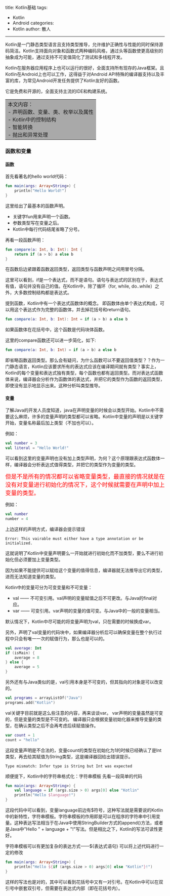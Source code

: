 title: Kotlin基础
tags:
  - Kotlin
  - Android
categories:
  - Kotlin
author: 散人
---

Kotlin是一门静态类型语言且支持类型推导，允许维护正确性与性能的同时保持源码简洁。Kotlin支持面向对象和函数式两种编码风格，通过头等函数使更高级别的抽象成为可能，通过支持不可变值简化了测试和多线程开发。

<!-- more -->

Kotlin在服务器应用程序上也可以运行的很好，全面支持所有现存的Java框架。且Kotlin在Android上也可以工作，这得益于对Android API特殊的编译器支持以及丰富的库，为常见Android开发任务提供了Kotlin友好的函数。

它是免费和开源的，全面支持主流的IDE和构建系统。

<table><tr><td bgcolor=#A9A9A9>
本文内容：
<br/>- 声明函数、变量、类、枚举以及属性
<br/>- Kotlin中的控制结构
<br/>- 智能转换
<br/>- 抛出和异常处理
</td></tr></table>

### 函数和变量
#### 函数
首先看著名的hello world代码：
```kotlin
fun main(args: Array<String>) {
    println("Hello World!")
}
```

这里给出了最基本的函数声明。
- 关键字fun用来声明一个函数。
- 参数类型写在变量之后。
- Kotlin中每行代码结尾省略了分号。

再看一段函数声明：
```kotlin
fun compare(a: Int, b: Int): Int {
    return if (a > b) a else b
}
```

在函数后边紧跟着函数返回类型，返回类型与函数声明之间用冒号分隔。

这里可以看到，if是一个表达式，而不是语句。语句与表达式的区别在于，表达式有值，语句并没有自己的值。在Kotlin中，除了循环（for, while, do..while）之外，大多数控制结构都是表达式。

提到函数，Kotlin中有一个表达式函数体的概念。 即函数体由单个表达式构成，可以用这个表达式作为完整的函数体，并去掉花括号和return语句。
```kotlin
fun compare(a: Int, b: Int): Int = if (a > b) a else b
```
如果函数体在花括号中，这个函数是代码块体函数。

这里的compare函数还可以进一步简化，如下:
```kotlin
fun compare(a: Int, b: Int) = if (a > b) a else b
```
即省略函数返回类型。那么会有疑问，为什么函数可以不要返回值类型？？作为一门静态语言，Kotlin应该要求所有的表达式应该在编译期间就有类型？事实上，Kotlin的每个变量和表达式独有类型，每个函数也都有返回类型。而对表达式函数体来说，编译器会分析作为函数体的表达式，并把它的类型作为函数的返回类型，即使没有显示地显示出来。这种分析叫类型推导。

#### 变量
了解Java的开发人员度知道，java在声明变量的时候会以类型开始。Kotlin中不需要这么麻烦，许多的变量声明的类型都可以省略。Kotlin中变量的声明是以关键字开始，变量名称最后加上类型（不加也可以）。

例如：
```kotlin
val number = 3
val literal = "Hello World!"
```

可以看到这里的变量声明也没有加上类型声明，为何？这个原理跟表达式函数体一样，编译器会分析表达式值得类型，并把它的类型作为变量的类型。

<font color=red size=4>但是不是所有的情况都可以省略变量类型，最直接的情况就是在没有对变量进行初始化的情况下，这个时候就需要在声明中加上变量的类型。</font>

例如：
```kotlin
val number
number = 4
```
上边这样的声明方式，编译器会提示错误
```
Error: This vairable must either have a type annotation or be initialized.
```

这就说明了Kotlin中变量声明要么一开始就进行初始化而不加类型，要么不进行初始化但必须要加上变量类型。

因为如果不能提供可以赋给这个变量的值得信息，编译器就无法推导出它的类型，进而无法知道变量的类型。

Kotlin中的变量可分为可变变量和不可变量：
  - val —— 不可变引用。val声明的变量赋值之后不可更改。与Java的final对应。
  - var —— 可变引用。var声明的变量的值可变。与Java中的一般的变量相当。

默认情况下，Kotlin中尽可能的将变量声明为val，只在需要的时候换成var。

另外，声明了val变量的代码块中，如果编译器分析后可以确保变量在整个执行过程中只会有唯一一次的赋值行为，那么也是可以的。
```kotlin
val average: Int
if (isMain) {
    average = 8
} else {
    average = 5
}
```

另外还有与Java类似的是，val引用本身是不可变的，但其指向的对象是可以改变的。
```kotlin
val programs = arrayListOf("Java")
programs.add("Kotlin")
```

val关键字目前就是这么些注意的内容，再来谈谈var。
var声明的变量虽然是可变的，但是变量的类型是不可变的。 编译器只会根据变量初始化器来推导变量的类型，在确认类型之后不会再考虑后续赋值操作。
```kotlin
var count = 1
count = "hello"
```
这段变量声明是不合法的，变量count的类型在初始化为1的时候已经确认了是Int类型，再去给其赋值为String类型，这是编译器回给出错误提示。
```
Type mismatch: Infer type is String but Int was expected
```

顺便提下，Kotlin中的字符串格式化：字符串模板
先看一段简单的代码
```kotlin
fun main(args: Array<String>) {
    val language = if (args.size > 0) args[0] else "Kotlin"
    println("Hello $language!")
}
```

这段代码中可以看到，变量language前边有$符号，这种写法就是需要说的Kotlin中的新特性，字符串模板。字符串模板的作用即是可以在程序的字符串中引用变量。这种表达写法相当于在Java中使用StringBuilder方式的append()方法，或者是Java中"Hello " + language + "!"写法。但是相比之下，Kotlin的写法可读性更好。

字符串模板可以有更加复杂的表达方式——${表达式语句}
可以将上述代码进行一定的修改
```kotlin
fun main(args: Array<String>) {
    println("Hello ${if (args.size > 0) args[0] else "Kotlin"}!")
}
```

这样的写法也是对的，其中可以看到花括号中又有一对引号。在Kotlin中可以在双引号中嵌套双引号，但需要在表达式内部（即在花括号内）。


<!--stackedit_data:
eyJoaXN0b3J5IjpbNjAyMzc0MzQyLDc4NjczNDM2OSwxMTY5MD
c2OTY1XX0=
-->